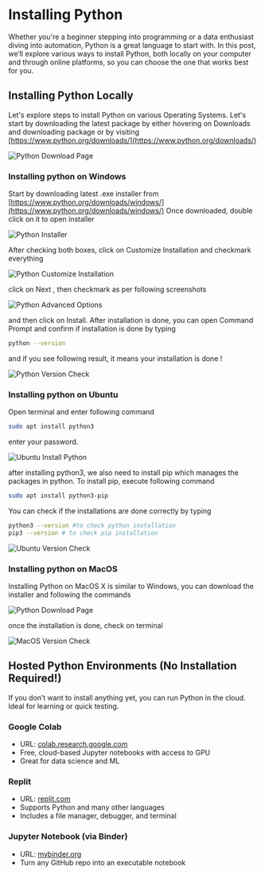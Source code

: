 # Installing Python

Whether you're a beginner stepping into programming or a data enthusiast diving into automation, Python is a great language to start with. In this post, we’ll explore various ways to install Python, both locally on your computer and through online platforms, so you can choose the one that works best for you. 

## Installing Python Locally

Let's explore steps to install Python on various Operating Systems. Let's start by downloading the latest package by either hovering on Downloads and downloading package or by visiting [https://www.python.org/downloads/](https://www.python.org/downloads/)

![Python Download Page](../assets/images/1.png)

### Installing python on Windows 
Start by downloading latest .exe installer from [https://www.python.org/downloads/windows/](https://www.python.org/downloads/windows/)
Once downloaded, double click on it to open installer 

![Python Installer](../assets/images/2.png)

After checking both boxes, click on Customize Installation and checkmark everything

![Python Customize Installation](../assets/images/3.png)

click on Next , then checkmark as per following screenshots

![Python Advanced Options](../assets/images/4.png)

and then click on Install. After installation is done, you can open Command Prompt and confirm if installation is done by typing

```bash
python --version
```

and if you see following result, it means your installation is done ! 

![Python Version Check](../assets/images/5.png)

### Installing python on Ubuntu 

Open terminal and enter following command

```bash
sudo apt install python3
```

enter your password.

![Ubuntu Install Python](../assets/images/6.png)

after installing python3, we also need to install pip which manages the packages in python. To install pip, execute following command

```bash
sudo apt install python3-pip
```

You can check if the installations are done correctly by typing 

```bash
python3 --version #to check python installation
pip3 --version # to check pip installation
```
![Ubuntu Version Check](../assets/images/7.png)

### Installing python on MacOS

Installing Python on MacOS X is similar to Windows, you can download the installer and following the commands 

![Python Download Page](../assets/images/8.png)

once the installation is done, check on terminal

![MacOS Version Check](../assets/images/9.png)

## Hosted Python Environments (No Installation Required!)

If you don’t want to install anything yet, you can run Python in the cloud. Ideal for learning or quick testing.

### Google Colab

- URL: [colab.research.google.com](https://colab.research.google.com)
- Free, cloud-based Jupyter notebooks with access to GPU
- Great for data science and ML

### Replit

- URL: [replit.com](https://replit.com)
- Supports Python and many other languages
- Includes a file manager, debugger, and terminal

### Jupyter Notebook (via Binder)

- URL: [mybinder.org](https://www.mybinder.org)
- Turn any GitHub repo into an executable notebook


